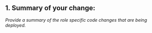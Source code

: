 <!-- All applicable fields must be completed correctly (**CANNOT LEAVE BLANK**) or the PR will not be approved. The PR will also need to be peer reviewed before merged. -->



## 1. Summary of your change:
*Provide a summary of the role specific code changes that are being deployed.*


<!-- 
## 2. Primary Point of Contact EMAIL for this PR:


## 3. How will you verify that your change is successful?,please share testing results.



## 4. Risk Level

- [ ] Low
- [ ] Medium
- [ ] High


## 5. Justify the risk level you have chosen in question 4 by explaining BOTH the worst that could happen if something unexpected were to occur with this change AND by describing the "blast radius" of this change.

a) Worst Possible Outcome:

b) Blast Radius:


## 6. Is a PR REVERT sufficient for a Rollback/Remediation Plan (in the event of an issue with this PR)?

- [ ] Yes
- [ ] No **PROVIDE ROLLBACK/REMEDIATION PLAN BELOW**

**Rollback/Remediation Plan:** -->